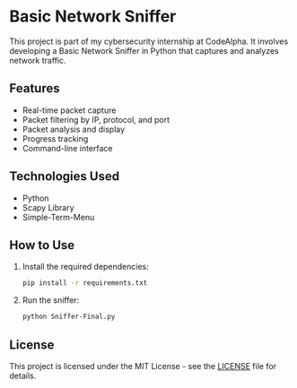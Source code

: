 # Basic Network Sniffer

This project is part of my cybersecurity internship at CodeAlpha. It involves developing a Basic Network Sniffer in Python that captures and analyzes network traffic.

## Features
- Real-time packet capture
- Packet filtering by IP, protocol, and port
- Packet analysis and display
- Progress tracking
- Command-line interface

## Technologies Used
- Python
- Scapy Library
- Simple-Term-Menu

## How to Use
1. Install the required dependencies:
    ```sh
    pip install -r requirements.txt
    ```

2. Run the sniffer:
    ```sh
    python Sniffer-Final.py
    ```

## License
This project is licensed under the MIT License - see the [LICENSE](LICENSE) file for details.
